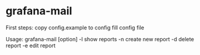 # grafana-mail
First steps:
copy config.example to config
fill config file

Usage: grafana-mail [option]
-l      show reports
-n      create new report
-d      delete report
-e      edit report
